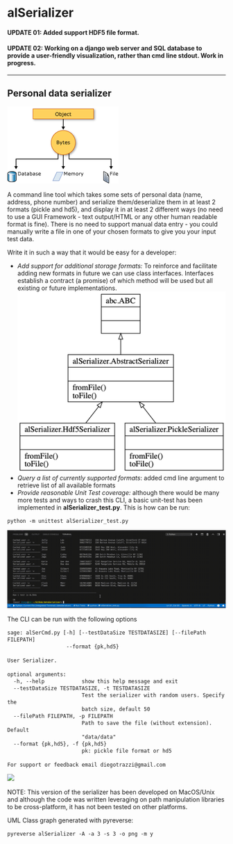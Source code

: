 # alSerializer
#### UPDATE 01: Added support HDF5 file format.
#### UPDATE 02: Working on a django web server and SQL database to provide a user-friendly visualization, rather than cmd line stdout. Work in progress.
---
## Personal data serializer

![](data/serialization.gif)

A command line tool which takes some sets of personal data (name, address, phone number) and serialize them/deserialize them in at least 2 formats (pickle and hd5), and display it in at least 2 different ways (no need to use a GUI Framework - text output/HTML or any other human readable format is  fine).  There is no need to support manual data entry - you could manually write a file in one of your chosen formats to give you your input test data.

Write it in such a way that it would be easy for a developer:

* *Add support for additional storage formats:* To reinforce and facilitate adding new formats in future we can use class interfaces. Interfaces establish a contract (a promise) of which method will be used but all existing or future implementations.<br/>
 ![](data/classes.png)
* *Query a list of currently supported formats*: added cmd line argument to retrieve list of all available formats
* *Provide reasonable Unit Test coverage:* although there would be many more tests and ways to crash this CLI, a basic unit-test has been implemented in **alSerializer_test.py**. This is how can be run:
```
python -m unittest alSerializer_test.py
```

![](data/unit_test.gif)

The CLI can be run with the following options

```
sage: alSerCmd.py [-h] [--testDataSize TESTDATASIZE] [--filePath FILEPATH]
                   --format {pk,hd5}

User Serializer.

optional arguments:
  -h, --help            show this help message and exit
  --testDataSize TESTDATASIZE, -t TESTDATASIZE
                        Test the serializer with random users. Specify the
                        batch size, default 50
  --filePath FILEPATH, -p FILEPATH
                        Path to save the file (without extension). Default
                        "data/data"
  --format {pk,hd5}, -f {pk,hd5}
                        pk: pickle file format or hd5

For support or feedback email diegotrazzi@gmail.com
```
![](data/cmdLine.gif)

NOTE: This version of the serializer has been developed on MacOS/Unix and although the code was written leveraging on path manipulation libraries to be cross-platform, it has not been tested on other platforms.

UML Class graph generated with pyreverse:
```
pyreverse alSerializer -A -a 3 -s 3 -o png -m y
```